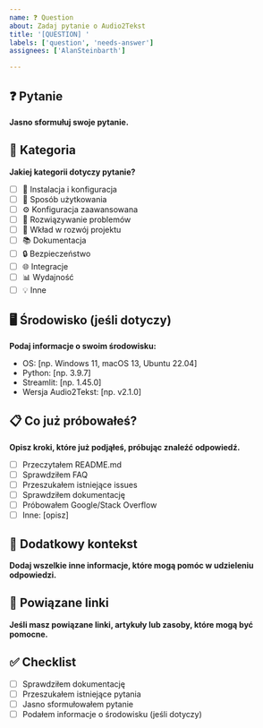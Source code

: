 ```yaml
---
name: ❓ Question
about: Zadaj pytanie o Audio2Tekst
title: '[QUESTION] '
labels: ['question', 'needs-answer']
assignees: ['AlanSteinbarth']

---
```


## ❓ Pytanie
**Jasno sformułuj swoje pytanie.**

## 🎯 Kategoria
**Jakiej kategorii dotyczy pytanie?**
- [ ] 🚀 Instalacja i konfiguracja
- [ ] 📖 Sposób użytkowania
- [ ] ⚙️ Konfiguracja zaawansowana
- [ ] 🔧 Rozwiązywanie problemów
- [ ] 🤝 Wkład w rozwój projektu
- [ ] 📚 Dokumentacja
- [ ] 🔒 Bezpieczeństwo
- [ ] 🌐 Integracje
- [ ] 📊 Wydajność
- [ ] 💡 Inne

## 🖥️ Środowisko (jeśli dotyczy)
**Podaj informacje o swoim środowisku:**
- OS: [np. Windows 11, macOS 13, Ubuntu 22.04]
- Python: [np. 3.9.7]
- Streamlit: [np. 1.45.0]
- Wersja Audio2Tekst: [np. v2.1.0]

## 📋 Co już próbowałeś?
**Opisz kroki, które już podjąłeś, próbując znaleźć odpowiedź.**
- [ ] Przeczytałem README.md
- [ ] Sprawdziłem FAQ
- [ ] Przeszukałem istniejące issues
- [ ] Sprawdziłem dokumentację
- [ ] Próbowałem Google/Stack Overflow
- [ ] Inne: [opisz]

## 📝 Dodatkowy kontekst
**Dodaj wszelkie inne informacje, które mogą pomóc w udzieleniu odpowiedzi.**

## 🔗 Powiązane linki
**Jeśli masz powiązane linki, artykuły lub zasoby, które mogą być pomocne.**

## ✅ Checklist
- [ ] Sprawdziłem dokumentację
- [ ] Przeszukałem istniejące pytania
- [ ] Jasno sformułowałem pytanie
- [ ] Podałem informacje o środowisku (jeśli dotyczy)
